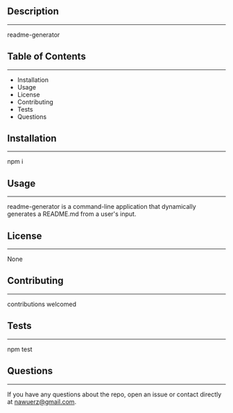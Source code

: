 ## Description
___
readme-generator

## Table of Contents
___
* Installation
* Usage
* License
* Contributing
* Tests
* Questions
## Installation
___
npm i

## Usage
___
readme-generator is a command-line application that dynamically generates a README.md from a user's input.

## License
___
None

## Contributing
___
contributions welcomed

## Tests
___
npm test

## Questions
___
[logo]:https://avatars0.githubusercontent.com/u/57044179?v=4
If you have any questions about the repo, open an issue or contact directly at nawuerz@gmail.com.